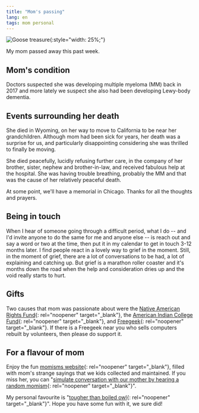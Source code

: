 ```yaml
---
title: "Mom's passing"
lang: en
tags: mom personal
---
```

![Goose treasure](https://mom.summerhays.net/assets/images/goose8.avif){:style="width: 25%;"}

My mom passed away this past week.

## Mom's condition
Doctors suspected she was developing multiple myeloma (MM) back in 2017 and more lately we suspect she also had been developing Lewy-body dementia.

## Events surrounding her death
She died in Wyoming, on her way to move to California to be near her grandchildren. Although mom had been sick for years, her death was a surprise for us, and particularly disappointing considering she was thrilled to finally be moving.

She died peacefully, lucidly refusing further care, in the company of her brother, sister, nephew and brother-in-law, and received fabulous help at the hospital. She was having trouble breathing, probably the MM and that was the cause of her relatively peaceful death.

At some point, we'll have a memorial in Chicago. Thanks for all the thoughts and prayers.

## Being in touch

When I hear of someone going through a difficult period, what I do -- and I'd invite anyone to do the same for me and anyone else -- is reach out and say a word or two at the time, then put it in my calendar to get in touch 3-12 months later. I find people react in a lovely way to grief in the moment. Still, in the moment of grief, there are a lot of conversations to be had, a lot of explaining and catching up. But grief is a marathon roller coaster and it's months down the road when the help and consideration dries up and the void really starts to hurt.

## Gifts

Two causes that mom was passionate about were the [Native American Rights Fund](https://narf.org/){: rel="noopener" target="_blank"}, the [American Indian College Fund](https://collegefund.org/){: rel="noopener" target="_blank"}, and [Freegeek](https://www.freegeek.org/){: rel="noopener" target="_blank"}. If there is a Freegeek near you who sells computers rebuilt by volunteers, then please do support it.

## For a flavour of mom
Enjoy the fun [momisms website](https://mom.summerhays.net/){: rel="noopener" target="_blank"}, filled with mom's strange sayings that we kids collected and maintained. If you miss her, you can "[simulate conversation with our mother by hearing a random momism](https://mom.summerhays.net/list){: rel="noopener" target="_blank"}".

My personal favourite is "[tougher than boiled owl](https://m.smrh.xyz/059){: rel="noopener" target="_blank"}". Hope you have some fun with it, we sure did!

